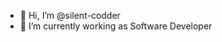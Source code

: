 - 👋 Hi, I’m @silent-codder
- 🌱 I’m currently working as Software Developer

<!---
silent-codder/silent-codder is a ✨ special ✨ repository because its `README.md` (this file) appears on your GitHub profile.
You can click the Preview link to take a look at your changes.
--->
